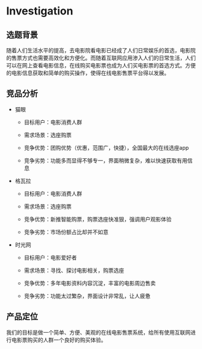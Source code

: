 # Investigation

## 选题背景
随着人们生活水平的提高，去电影院看电影已经成了人们日常娱乐的首选，电影院的售票方式也需要高效化和方便化。而随着互联网应用渗入人们的日常生活，人们可以在网上查看电影信息，在线购买电影票也成为人们买电影票的首选方式。方便的电影信息获取和简单的购买操作，使得在线电影售票平台得以发展。

## 竞品分析
+ 猫眼

    - 目标用户：电影消费人群

    - 需求场景：选座购票

    - 竞争优势：团购优势（优惠，范围广，快捷），全国最大的在线选座app

    - 竞争劣势：功能多而显得不够专一，界面稍微复杂，难以快速获取有用信息

+ 格瓦拉

    - 目标用户：电影消费人群

    - 需求场景：选座购票

    - 竞争优势：新推智能购票，购票选座快准狠，强调用户观影体验

    - 竞争劣势：市场份额占比却并不如意

+ 时光网

    - 目标用户：电影爱好者

    - 需求场景：寻找、探讨电影相关，购票选座

    - 竞争优势：多年电影资料内容沉淀，丰富的电影周边售卖

    - 竞争劣势：功能太过繁杂，界面设计非常乱，让人疲惫

## 产品定位
我们的目标是做一个简单、方便、美观的在线电影售票系统，给所有使用互联网进行电影票购买的人群一个良好的购买体验。